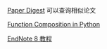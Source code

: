 [Paper Digest](https://www.paperdigest.org/search/) 可以查询相似论文

[Function Composition in Python](https://mathieularose.com/function-composition-in-python/)

[EndNote 8 教程](https://www.howsci.com/)
